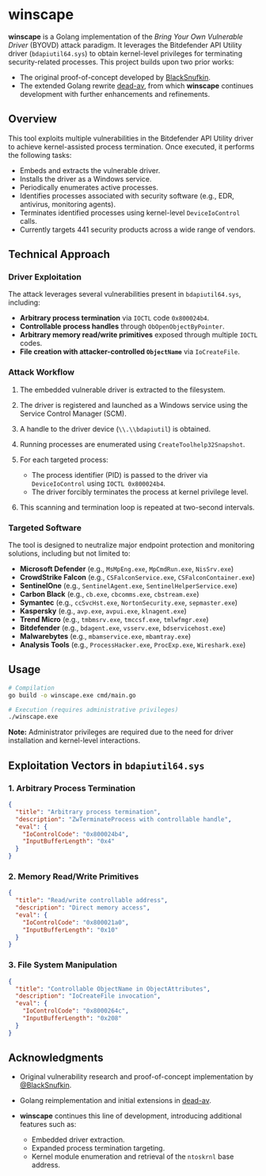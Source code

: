 # winscape

**winscape** is a Golang implementation of the *Bring Your Own Vulnerable Driver* (BYOVD) attack paradigm. It leverages the Bitdefender API Utility driver (`bdapiutil64.sys`) to obtain kernel-level privileges for terminating security-related processes. This project builds upon two prior works:

* The original proof-of-concept developed by [BlackSnufkin](https://github.com/BlackSnufkin/BYOVD/tree/main/BdApiUtil-Killer).
* The extended Golang rewrite [dead-av](https://github.com/carved4/dead-av), from which **winscape** continues development with further enhancements and refinements.

## Overview

This tool exploits multiple vulnerabilities in the Bitdefender API Utility driver to achieve kernel-assisted process termination. Once executed, it performs the following tasks:

* Embeds and extracts the vulnerable driver.
* Installs the driver as a Windows service.
* Periodically enumerates active processes.
* Identifies processes associated with security software (e.g., EDR, antivirus, monitoring agents).
* Terminates identified processes using kernel-level `DeviceIoControl` calls.
* Currently targets 441 security products across a wide range of vendors.

## Technical Approach

### Driver Exploitation

The attack leverages several vulnerabilities present in `bdapiutil64.sys`, including:

* **Arbitrary process termination** via `IOCTL` code `0x800024b4`.
* **Controllable process handles** through `ObOpenObjectByPointer`.
* **Arbitrary memory read/write primitives** exposed through multiple `IOCTL` codes.
* **File creation with attacker-controlled `ObjectName`** via `IoCreateFile`.

### Attack Workflow

1. The embedded vulnerable driver is extracted to the filesystem.
2. The driver is registered and launched as a Windows service using the Service Control Manager (SCM).
3. A handle to the driver device (`\\.\\bdapiutil`) is obtained.
4. Running processes are enumerated using `CreateToolhelp32Snapshot`.
5. For each targeted process:

   * The process identifier (PID) is passed to the driver via `DeviceIoControl` using `IOCTL 0x800024b4`.
   * The driver forcibly terminates the process at kernel privilege level.
6. This scanning and termination loop is repeated at two-second intervals.

### Targeted Software

The tool is designed to neutralize major endpoint protection and monitoring solutions, including but not limited to:

* **Microsoft Defender** (e.g., `MsMpEng.exe`, `MpCmdRun.exe`, `NisSrv.exe`)
* **CrowdStrike Falcon** (e.g., `CSFalconService.exe`, `CSFalconContainer.exe`)
* **SentinelOne** (e.g., `SentinelAgent.exe`, `SentinelHelperService.exe`)
* **Carbon Black** (e.g., `cb.exe`, `cbcomms.exe`, `cbstream.exe`)
* **Symantec** (e.g., `ccSvcHst.exe`, `NortonSecurity.exe`, `sepmaster.exe`)
* **Kaspersky** (e.g., `avp.exe`, `avpui.exe`, `klnagent.exe`)
* **Trend Micro** (e.g., `tmbmsrv.exe`, `tmccsf.exe`, `tmlwfmgr.exe`)
* **Bitdefender** (e.g., `bdagent.exe`, `vsserv.exe`, `bdservicehost.exe`)
* **Malwarebytes** (e.g., `mbamservice.exe`, `mbamtray.exe`)
* **Analysis Tools** (e.g., `ProcessHacker.exe`, `ProcExp.exe`, `Wireshark.exe`)

## Usage

```bash
# Compilation
go build -o winscape.exe cmd/main.go

# Execution (requires administrative privileges)
./winscape.exe
```

**Note:** Administrator privileges are required due to the need for driver installation and kernel-level interactions.

## Exploitation Vectors in `bdapiutil64.sys`

### 1. Arbitrary Process Termination

```json
{
  "title": "Arbitrary process termination",
  "description": "ZwTerminateProcess with controllable handle",
  "eval": {
    "IoControlCode": "0x800024b4",
    "InputBufferLength": "0x4"
  }
}
```

### 2. Memory Read/Write Primitives

```json
{
  "title": "Read/write controllable address",
  "description": "Direct memory access",
  "eval": {
    "IoControlCode": "0x800021a0",
    "InputBufferLength": "0x10"
  }
}
```

### 3. File System Manipulation

```json
{
  "title": "Controllable ObjectName in ObjectAttributes",
  "description": "IoCreateFile invocation",
  "eval": {
    "IoControlCode": "0x8000264c",
    "InputBufferLength": "0x208"
  }
}
```

## Acknowledgments

* Original vulnerability research and proof-of-concept implementation by [@BlackSnufkin](https://github.com/BlackSnufkin/BYOVD/tree/main/BdApiUtil-Killer).
* Golang reimplementation and initial extensions in [dead-av](https://github.com/carved4/dead-av).
* **winscape** continues this line of development, introducing additional features such as:

  * Embedded driver extraction.
  * Expanded process termination targeting.
  * Kernel module enumeration and retrieval of the `ntoskrnl` base address.

